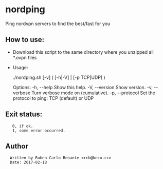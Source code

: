 # nordping

Ping nordvpn servers to find the best/fast for you

## How to use:

- Download this script to the same directory where you unzipped all \*.ovpn files
- Usage:

    ./nordping.sh [-v] ( [-h|-V] | [-p TCP|UDP] )
  
    Options:
      -h, --help       Show this help.
      -V, --version    Show version.
      -v, --verbose    Turn verbose mode on (cumulative).
      -p, --protocol   Set the protocol to ping: TCP (default) or UDP


## Exit status:
       0, if ok.
       1, some error occurred.
       
## Author
      Written by Ruben Carlo Benante <rcb@beco.cc>  
      Date: 2017-02-18


